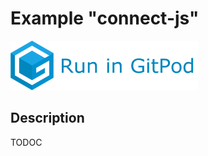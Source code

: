 # Example "connect-js"

[![GitPod Logo](../../doc/run-in-gitpod.png)](https://gitpod.io/#example=bind-one-way/https://github.com/eclipsesource/tabris-decorators/tree/master/examples/connect)

## Description

TODOC
